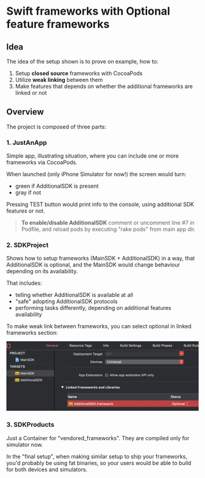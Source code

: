 # Swift frameworks with Optional feature frameworks

## Idea

The idea of the setup shown is to prove on example, how to:

1. Setup **closed source** frameworks with CocoaPods
2. Utilize **weak linking** between them
3. Make features that depends on whether the additional frameworks are linked or not

## Overview

The project is composed of three parts:

### 1. JustAnApp

Simple app, illustrating situation, where you can include one or more frameworks via CocoaPods.

When launched (only iPhone Simulator for now!) the screen would turn:
- green if AdditionalSDK is present
- gray if not

Pressing TEST button would print info to the console, using additional SDK features or not.

> __To enable/disable AdditionalSDK__ comment or uncomment line \#7 in Podfile, and reload pods by executing "rake pods" from main app dir.

### 2. SDKProject

Shows how to setup frameworks (MainSDK + AdditionalSDK) in a way, that AdditionalSDK is optional, and the MainSDK would change behaviour depending on its availability.

That includes:
- telling whether AdditionalSDK is available at all
- "safe" adopting AdditionalSDK protocols
- performing tasks differently, depending on additional features availability

To make weak link between frameworks, you can select optional in linked frameworks section:

![weak linking](./framework-weak-linking.png)

### 3. SDKProducts

Just a Container for "vendored_frameworks". They are compiled only for simulator now.

In the "final setup", when making similar setup to ship your frameworks, you'd probably be using fat binaries, so your users would be able to build for both devices and simulators.
